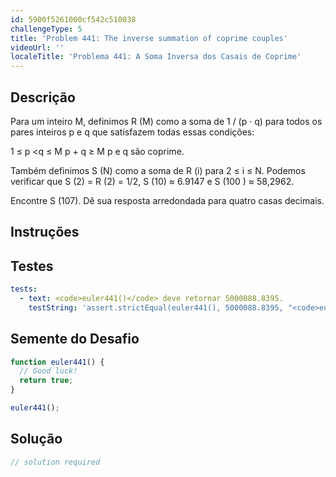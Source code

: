 ```yaml
---
id: 5900f5261000cf542c510038
challengeType: 5
title: 'Problem 441: The inverse summation of coprime couples'
videoUrl: ''
localeTitle: 'Problema 441: A Soma Inversa dos Casais de Coprime'
---
```


## Descrição
<section id="description"> Para um inteiro M, definimos R (M) como a soma de 1 / (p · q) para todos os pares inteiros p e q que satisfazem todas essas condições: <p> 1 ≤ p &lt;q ≤ M p + q ≥ M p e q são coprime. </p><p> Também definimos S (N) como a soma de R (i) para 2 ≤ i ≤ N. Podemos verificar que S (2) = R (2) = 1/2, S (10) ≈ 6.9147 e S (100 ) ≈ 58,2962. </p><p> Encontre S (107). Dê sua resposta arredondada para quatro casas decimais. </p></section>

## Instruções
<section id="instructions">
</section>

## Testes
<section id='tests'>

```yml
tests:
  - text: <code>euler441()</code> deve retornar 5000088.8395.
    testString: 'assert.strictEqual(euler441(), 5000088.8395, "<code>euler441()</code> should return 5000088.8395.");'

```

</section>

## Semente do Desafio
<section id='challengeSeed'>

<div id='js-seed'>

```js
function euler441() {
  // Good luck!
  return true;
}

euler441();

```

</div>



</section>

## Solução
<section id='solution'>

```js
// solution required
```
</section>
